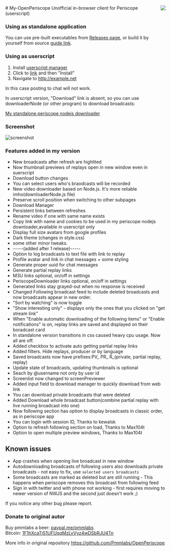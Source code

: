 <img align="right" src="https://raw.githubusercontent.com/Pmmlabs/OpenPeriscope/master/images/openperiscope.png">
# My-OpenPeriscope
Unofficial in-browser client for Periscope (userscript)


### Using as standalone application

You can use pre-built executables from [Releases page](https://github.com/gitnew2018/My-OpenPeriscope/releases), or build it by yourself from source [guide link](https://github.com/gitnew2018/My-OpenPeriscope/wiki).

### Using as userscript

1. Install [userscript manager](https://greasyfork.org/help/installing-user-scripts)
1. Click to [link](https://raw.githubusercontent.com/gitnew2018/My-OpenPeriscope/master/Periscope_Web_Client.user.js) and then "Install"
1. Navigate to http://example.net

In this case posting to chat will not work.

In userscript version, "Download" link is absent, so you can use downloaderNode (or other program) to download broadcasts:

[My standalone periscope nodejs downloader](https://github.com/gitnew2018/nodejs_peri_downloader)

### Screenshot

![screenshot](https://user-images.githubusercontent.com/37026885/37880128-0360d5be-3084-11e8-8f32-77ae48a4896a.png)

### Features added in my version

* New broadcasts after refresh are highlited
* Now thumbnail previews of replays open in new window even in suerscript
* Download button changes
* You can select users who's braodcasts will be recorded
* New video downloader based on Node.js. It's more reliable imho(downloaderNode.js file)
* Preserve scroll position when switching to other subpages
* Download Manager
* Persistent links between refreshes
* Rename video if one with same name exists
* Copy link with name and cookies to be used in my periscope nodejs downloader,available in userscript only
* Display full size avatars from google profiles
* Dark theme (changes in style.css)
* some other minor tweaks.
* -----(added after 1 release)-----
* Option to log broadcasts to text file with link to replay
* Profile avatar and link in chat messages + some styling
* Generate proper uuid for chat messages
* Generate partial replay links
* M3U links optional, on/off in settings
* PeriscopeDownloader links optional, on/off in settings
* Generated links stay grayed-out when no response is received
* Changed Following broadcast feed to include deleted broadcasts and now broadcasts appear in new order.
* "Sort by watching" is now toggle
* "Show interesting only" - displays only the ones that you clicked on "get stream link"
* When "Enable automatic downloading of the following items" or "Enable notifications" is on, replay links are saved and displayed on their boradcast card
* In standalone version transitions in css caused heavy cpu usage. Now all are off.
* Added checkbox to activate auto getting partial replay links
* Added filters. Hide replays, producer or by language
* Saved broadcasts now have prefixes:PV_ PR_ R_(private, partial replay, replay)
* Update state of broadcasts, updating thumbnails is optional
* Seach by @username not only by user id
* Screenlist now changed to screenPreviewer
* Added input field to download manager to quickly download from web link
* You can download private broadcasts that were deleted
* Added Download whole broadcast button(combine partial replay with live running broadcast into one)
* Now following section has option to display broadcasts in classic order, as in periscope app
* You can login with session ID, Thanks to kewalsk
* Option to refresh following section on load, Thanks to Max104t
* Option to open multiple preview windows, Thanks to Max104t

## Known issues
* App crashes when opening live broadcast in new window
* Autodownloading broadcasts of following users also downloads private broadcasts - not easy to fix, use `selected users broadcasts`
* Some broadcasts are marked as deleted but are still running - This happens when periscope removes this broadcast from following feed
* Sign in with twitter and with phone not working - first requires moving to newer version of NWJS and the second just doesn't work ;)

If you notice any other bug please report.

### Donate to original autor
Buy pmmlabs a beer: [paypal.me/pmmlabs](https://paypal.me/pmmlabs)<br>
Bitcoin: [1F1hXcaTjS1UFUqqMzLvVyz4wDSbRJU4Tn](bitcoin:1F1hXcaTjS1UFUqqMzLvVyz4wDSbRJU4Tn) 

More info in original repository https://github.com/Pmmlabs/OpenPeriscope
